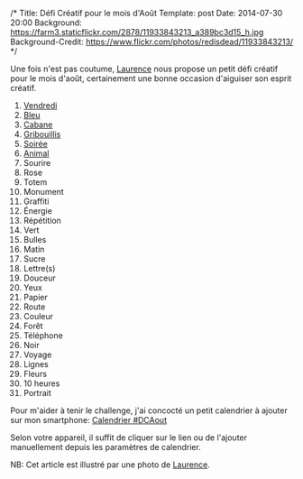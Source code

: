 /*
  Title: Défi Créatif pour le mois d'Août
  Template: post
  Date: 2014-07-30 20:00
  Background: https://farm3.staticflickr.com/2878/11933843213_a389bc3d15_h.jpg
  Background-Credit: https://www.flickr.com/photos/redisdead/11933843213/
*/
<style type="text/css">#content .inner { max-width: 425px; }</style>

Une fois n'est pas coutume, [Laurence](http://weblog.redisdead.net/main/post/2014/07/27/Un-defi-creatif-pour-le-mois-d-Aout)
nous propose un petit défi créatif pour le mois d'août, certainement une bonne occasion d'aiguiser son esprit créatif.

1. [Vendredi](1-Vendredi)
1. [Bleu](2-Bleu)
1. [Cabane](3-Cabane)
1. [Gribouillis](4-Gribouillis)
1. [Soirée](5-Soiree)
1. [Animal](6-Animal)
1. Sourire
1. Rose
1. Totem
1. Monument
1. Graffiti
1. Énergie
1. Répétition
1. Vert
1. Bulles
1. Matin
1. Sucre
1. Lettre(s)
1. Douceur
1. Yeux
1. Papier
1. Route
1. Couleur
1. Forêt
1. Téléphone
1. Noir
1. Voyage
1. Lignes
1. Fleurs
1. 10 heures
1. Portrait

Pour m'aider à tenir le challenge, j'ai concocté un petit calendrier à ajouter sur mon smartphone: [Calendrier #DCAout](cal.ics)

Selon votre appareil, il suffit de cliquer sur le lien ou de l'ajouter manuellement depuis les paramètres de calendrier.

NB: Cet article est illustré par une photo de [Laurence](http://weblog.redisdead.net).
